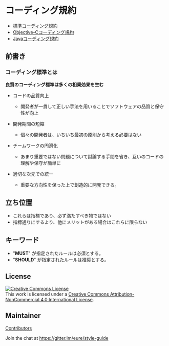# コーディング規約

- [標準コーディング規約](https://github.com/eure/style-guide/blob/master/standard.mkd)
- [Objective-Cコーディング規約](https://github.com/eure/style-guide/blob/master/objective-c.mkd)
- [Javaコーディング規約](https://github.com/eure/style-guide/blob/master/java.mkd)


## 前書き

### コーディング標準とは

__良質のコーディング標準は多くの相乗効果を生む__

- コードの品質向上
    - 開発者が一貫して正しい手法を用いることでソフトウェアの品質と保守性が向上

- 開発期間の短縮
    - 個々の開発者は、いちいち最初の原則から考える必要はない

- チームワークの円滑化
    - あまり重要ではない問題について討論する手間を省き、互いのコードの理解や保守が簡単に

- 適切な次元での統一
    - 重要な方向性を保った上で創造的に開発できる。


## 立ち位置

- これらは指標であり、必ず満たすべき物ではない
- 指標通りにするより、他にメリットがある場合はこれらに限らない


## キーワード

- "**MUST**" が指定されたルールは必須とする。
- "**SHOULD**" が指定されたルールは推奨とする。


## License

<a rel="license" href="http://creativecommons.org/licenses/by-nc/4.0/"><img alt="Creative Commons License" style="border-width:0" src="https://i.creativecommons.org/l/by-nc/4.0/88x31.png" /></a><br />This work is licensed under a <a rel="license" href="http://creativecommons.org/licenses/by-nc/4.0/">Creative Commons Attribution-NonCommercial 4.0 International License</a>.


## Maintainer

[Contributors](https://github.com/eure/style-guide/graphs/contributors)


Join the chat at https://gitter.im/eure/style-guide
